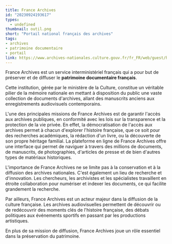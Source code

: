 ```yaml
---
title: France Archives
id: "20230924193617"
types:
  - undefined
thumbnail: outil.png
short: "Portail national français des archives"
tags:
- archives
- patrimoine documentaire
- portail
link: https://www.archives-nationales.culture.gouv.fr/fr_FR/web/guest/home
---
```


France Archives est un service interministériel français qui a pour but de préserver et de diffuser le **patrimoine documentaire français**. 

Cette institution, gérée par le ministère de la Culture, constitue un véritable pilier de la mémoire nationale en mettant à disposition du public une vaste collection de documents d'archives, allant des manuscrits anciens aux enregistrements audiovisuels contemporains.

L'une des principales missions de France Archives est de garantir l'accès aux archives publiques, en conformité avec les lois sur la transparence et la protection de la vie privée. En effet, la démocratisation de l'accès aux archives permet à chacun d'explorer l'histoire française, que ce soit pour des recherches académiques, la rédaction d'un livre, ou la découverte de son propre héritage familial. La plateforme en ligne de France Archives offre une interface qui permet de naviguer à travers des millions de documents, de manuscrits, de photographies, d'articles de presse et de bien d'autres types de matériaux historiques.

L'importance de France Archives ne se limite pas à la conservation et à la diffusion des archives nationales. C'est également un lieu de recherche et d'innovation. Les chercheurs, les archivistes et les spécialistes travaillent en étroite collaboration pour numériser et indexer les documents, ce qui facilite grandement la recherche. 


Par ailleurs, France Archives est un acteur majeur dans la diffusion de la culture française. Les archives audiovisuelles permettent de découvrir ou de redécouvrir des moments clés de l'histoire française, des débats politiques aux événements sportifs en passant par les productions artistiques. 

En plus de sa mission de diffusion, France Archives joue un rôle essentiel dans la préservation du patrimoine. 



